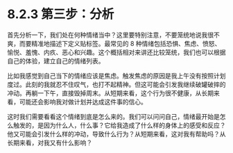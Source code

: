 # 8.2.3 第三步：分析

首先分析一下，我们处在何种情绪当中？这里要特别注意，不要笼统地说我很不爽，而要精准地描述下定义贴标签。最常见的 8 种情绪包括恐惧、焦虑、愤怒、愉悦、羞愧、内疚、恶心和兴趣。这个概括相对来讲还比较笼统，我们也可以根据自己的体验，建立自己的情绪列表。

比如我感觉到自己当下的情绪应该是焦虑。触发焦虑的原因是我上午没有按照计划度过。此刻的我就忍不住叹气，也打不起精神。但这可能会引发我继续破罐破摔的冲动。再躺一下午，直接毁掉周末。从短期来看，这个行为很不健康，从长期来看，可能还会影响我对做计划并达成这件事的信心。

这时我们需要看看这个情绪到底是怎么来的。我们可以问问自己，情绪最开始是怎么触发的，是因为什么人，什么事？它给我造成了什么样的身体上的感受和反应？他又可能会引发什么样的冲动，导致什么行为？从短期来看，这对我有帮助吗？从长期来看，对我又有什么影响？